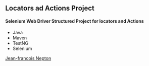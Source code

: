 ## Locators ad Actions Project

#### Selenium Web Driver Structured Project for locators and Actions

 * Java 
 * Maven
 * TestNG
 * Selenium

 [Jean-francois Nepton](https://github.com/sqaSeleniumBC)

